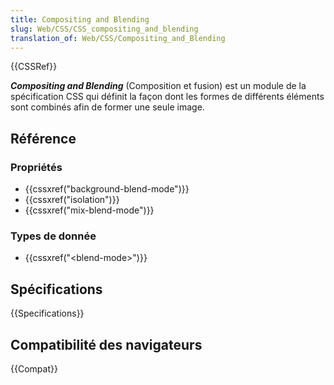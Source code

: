 ```yaml
---
title: Compositing and Blending
slug: Web/CSS/CSS_compositing_and_blending
translation_of: Web/CSS/Compositing_and_Blending
---
```


{{CSSRef}}

**_Compositing and Blending_** (Composition et fusion) est un module de la spécification CSS qui définit la façon dont les formes de différents éléments sont combinés afin de former une seule image.

## Référence

### Propriétés

- {{cssxref("background-blend-mode")}}
- {{cssxref("isolation")}}
- {{cssxref("mix-blend-mode")}}

### Types de donnée

- {{cssxref("&lt;blend-mode&gt;")}}

## Spécifications

{{Specifications}}

## Compatibilité des navigateurs

{{Compat}}
